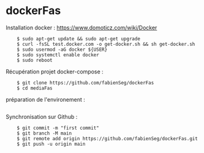 # dockerFas

Installation docker : https://www.domoticz.com/wiki/Docker
```	
	$ sudo apt-get update && sudo apt-get upgrade 
	$ curl -fsSL test.docker.com -o get-docker.sh && sh get-docker.sh 
	$ sudo usermod -aG docker ${USER} 
	$ sudo systemctl enable docker 
	$ sudo reboot
```

Récupération projet docker-compose : 
```
	$ git clone https://github.com/fabienSeg/dockerFas 
	$ cd mediaFas 
```

préparation de l'environement :
```
```

Synchronisation sur Github :
```
	$ git commit -m "first commit" 
	$ git branch -M main 
	$ git remote add origin https://github.com/fabienSeg/dockerFas.git 
	$ git push -u origin main 
```

